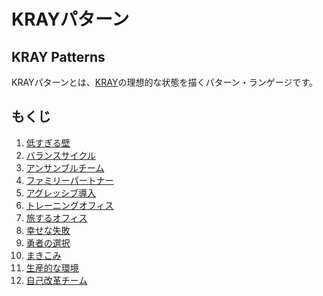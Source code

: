 KRAYパターン
=============

KRAY Patterns
-------------

KRAYパターンとは、[KRAY](http://kray.jp)の理想的な状態を描くパターン・ランゲージです。

もくじ
------

1. [低すぎる壁](patterns/low_barriers.md)
2. [バランスサイクル](patterns/balance_cycle.md)
3. [アンサンブルチーム](patterns/ensemble_team.md)
4. [ファミリーパートナー](patterns/family_partner.md)
5. [アグレッシブ導入](patterns/aggressive_adoption.md)
6. [トレーニングオフィス](patterns/training_office.md)
7. [旅するオフィス](patterns/traveling_office.md)
8. [幸せな失敗](patterns/happy_failure.md)
9. [勇者の選択](patterns/heroic_decision.md)
9. [まきこみ](patterns/embroil_client.md)
9. [生産的な環境](patterns/productive_environment.md)
9. [自己改革チーム](patterns/self_renovation.md)
